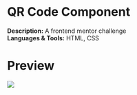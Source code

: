 # QR Code Component

**Description:** A frontend mentor challenge<br>
**Languages & Tools:** HTML, CSS

# Preview
![](https://github.com/NotYoel/Web-Development-Projects/blob/main/QR%20Code%20Component/photos/Screenshot.png)
